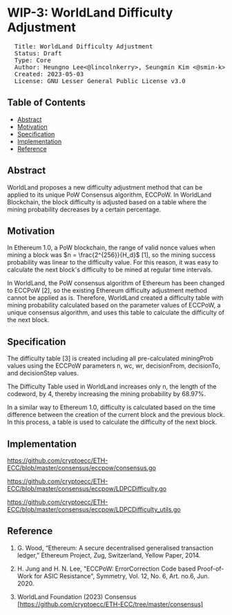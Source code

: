 # WIP-3: WorldLand Difficulty Adjustment

<pre>
  Title: WorldLand Difficulty Adjustment
  Status: Draft
  Type: Core
  Author: Heungno Lee<@lincolnkerry>, Seungmin Kim <@smin-k>, Gyeongdeok Maeng <@siddharth0a>, Minho Yoon <@Pytype>
  Created: 2023-05-03
  License: GNU Lesser General Public License v3.0
</pre>

## Table of Contents
* [Abstract](#abstract)
* [Motivation](#motivation)
* [Specification](#specification)
* [Implementation](#implementation)
* [Reference](#reference)


## Abstract
WorldLand proposes a new difficulty adjustment method that can be applied to its unique PoW Consensus algorithm, ECCPoW. In WorldLand Blockchain, the block difficulty is adjusted based on a table where the mining probability decreases by a certain percentage.


## Motivation
In Ethereum 1.0, a PoW blockchain, the range of valid nonce values when mining a block was $n = \frac{2^{256}}{H_d}$ [1], so the mining success probability was linear to the difficulty value. For this reason, it was easy to calculate the next block's difficulty to be mined at regular time intervals.

In WorldLand, the PoW consensus algorithm of Ethereum has been changed to ECCPoW [2], so the existing Ethereum difficulty adjustment method cannot be applied as is. Therefore, WorldLand created a difficulty table with mining probability calculated based on the parameter values of ECCPoW, a unique consensus algorithm, and uses this table to calculate the difficulty of the next block.


## Specification
The difficulty table [3] is created including all pre-calculated miningProb values using the ECCPoW parameters n, wc, wr, decisionFrom, decisionTo, and decisionStep values.

The Difficulty Table used in WorldLand increases only n, the length of the codeword, by 4, thereby increasing the mining probability by 68.97%.

In a similar way to Ethereum 1.0, difficulty is calculated based on the time difference between the creation of the current block and the previous block. In this process, a table is used to calculate the difficulty of the next block.


## Implementation
https://github.com/cryptoecc/ETH-ECC/blob/master/consensus/eccpow/consensus.go

https://github.com/cryptoecc/ETH-ECC/blob/master/consensus/eccpow/LDPCDifficulty.go

https://github.com/cryptoecc/ETH-ECC/blob/master/consensus/eccpow/LDPCDifficulty_utils.go


## Reference
1. G. Wood, “Ethereum: A secure decentralised generalised transaction ledger,” Ethereum Project, Zug, Switzerland, Yellow Paper, 2014.

2. H. Jung and H. N. Lee, "ECCPoW: ErrorCorrection Code based Proof-of-Work for ASIC Resistance", Symmetry, Vol. 12, No. 6, Art. no.6, Jun. 2020.

3. WorldLand Foundation (2023) Consensus [https://github.com/cryptoecc/ETH-ECC/tree/master/consensus]

